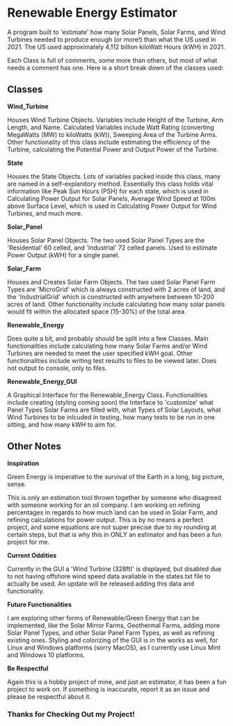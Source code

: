 # Renewable Energy Estimator
A program built to 'estimate' how many Solar Panels, Solar Farms, and Wind Turbines needed to produce enough (or more!) than what the US used in 2021.
The US used approximately 4,112 billion kiloWatt Hours (kWH) in 2021.

Each Class is full of comments, some more than others, but most of what needs a comment has one. Here is a short break down of the classes used:

## Classes

**Wind_Turbine**

Houses Wind Turbine Objects. Variables include Height of the Turbine, Arm Length, and Name. Calculated Variables include Watt Rating
(converting MegaWatts (MW) to kiloWatts (kW)), Sweeping Area of the Turbine Arms. Other functionality of this class include estimating the
efficiency of the Turbine, calculating the Potential Power and Output Power of the Turbine.

**State**

Houses the State Objects. Lots of variables packed inside this class, many are named in a self-explanitory method. Essentially this class holds vital
information like Peak Sun Hours (PSH) for each state, which is used in Calculating Power Output for Solar Panels,
Average Wind Speed at 100m above Surface Level, which is used in Calculating Power Output for Wind Turbines, and much more.

**Solar_Panel**

Houses Solar Panel Objects. The two used Solar Panel Types are the 'Residential' 60 celled, and 'Industrial' 72 celled panels. Used to estimate
Power Output (kWH) for a single panel.

**Solar_Farm**

Houses and Creates Solar Farm Objects. The two used Solar Panel Farm Types are 'MicroGrid' which is always constructed with 2 acres of land,
and the 'IndustrialGrid' which is constructed with anywhere between 10-200 acres of land. Other functionality include calculating how many
solar panels would fit within the allocated space (15-30%) of the total area.

**Renewable_Energy**

Does quite a bit, and probably should be split into a few Classes. Main functionalities include calculating how many Solar Farms and/or Wind Turbines
are needed to meet the user specified kWH goal. Other functionalities include writing test results to files to be viewed later. Does not output
to console, only to files.

**Renewable_Energy_GUI**

A Graphical Interface for the Renewable_Energy Class. Functionalities include creating (styling coming soon) the Interface to 'customize' what
Panel Types Solar Farms are filled with, what Types of Solar Layouts, what Wind Turbines to be inlcuded in testing, how many tests to be run in one
sitting, and how many kWH to aim for.

## Other Notes

**Inspiration**

Green Energy is imperative to the survival of the Earth in a long, big picture, sense. 

This is only an estimation tool thrown together by someone who disagreed with someone working for an oil company. 
I am working on refining percentages in regards to how much land can be used in 
Solar Farm, and refining calculations for power output. This is by no means a perfect project, and some equations are not super precise
due to my rounding at certain steps, but that is why this in ONLY an estimator and has been a fun project for me.

**Current Oddities**

Currently in the GUI a 'Wind Turbine (328ft)' is displayed, but disabled due to not having offshore wind speed data avaliable in the states.txt file
to actually be used. An update will be released adding this data and functionality.

**Future Functionalities**

I am exploring other forms of Renewable/Green Energy that can be implemented, like the Solar Mirror Farms, Geothermal Farms, adding more Solar Panel Types,
and other Solar Panel Farm Types, as well as refining existing ones. Styling and colorizing of the GUI is in the works as well, for Linux and Windows
platforms (sorry MacOS), as I currently use Linux Mint and Windows 10 platforms.

**Be Respectful**

Again this is a hobby project of mine, and just an estimator, it has been a fun project to work on. If something is inaccurate, report it as an issue
and please be respectful about it. 

### Thanks for Checking Out my Project!
